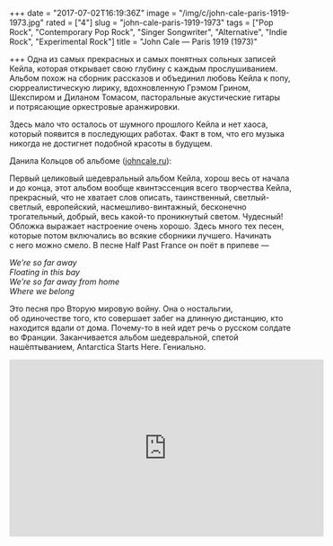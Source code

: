 +++
date = "2017-07-02T16:19:36Z"
image = "/img/c/john-cale-paris-1919-1973.jpg"
rated = ["4"]
slug = "john-cale-paris-1919-1973"
tags = ["Pop Rock", "Contemporary Pop Rock", "Singer Songwriter", "Alternative", "Indie Rock", "Experimental Rock"]
title = "John Cale — Paris 1919 (1973)"

+++
Одна из самых прекрасных и самых понятных сольных записей Кейла, которая открывает свою глубину с каждым прослушиванием. Альбом похож на сборник рассказов и объединил любовь Кейла к попу, сюрреалистическую лирику, вдохновленную Грэмом Грином, Шекспиром и Диланом Томасом, пасторальные акустические гитары и потрясающие оркестровые аранжировки.

Здесь мало что осталось от шумного прошлого Кейла и нет хаоса, который появится в последующих работах. Факт в том, что его музыка никогда не достигнет подобной красоты в будущем.

Данила Кольцов об альбоме ([johncale.ru](http://johncale.ru/)):

Первый целиковый шедевральный альбом Кейла, хорош весь от начала и до конца, этот альбом вообще квинтэссенция всего творчества Кейла, прекрасный, что не хватает слов описать, таинственный, светлый-светлый, европейский, насмешливо-винтажный, бесконечно трогательный, добрый, весь какой-то проникнутый светом. Чудесный!
Обложка выражает настроение очень хорошо. Здесь много тех песен, которые потом включались во всякие сборники лучшего. Начинать с него можно смело. В песне Half Past France он поёт в припеве —

<i>We’re so far away<br/>Floating in this bay<br/>We’re so far away from home<br/>Where we belong</i>

Это песня про Вторую мировую войну. Она о ностальгии, об одиночестве того, кто совершает забег на длинную дистанцию, кто находится вдали от дома. Почему-то в ней идет речь о русском солдате во Франции. Заканчивается альбом шедевральной, спетой нашёптыванием, Antarctica Starts Here. Гениально.

<iframe width="560" height="315" src="https://www.youtube.com/embed/ges4THjP6iI" frameborder="0" allowfullscreen></iframe>
